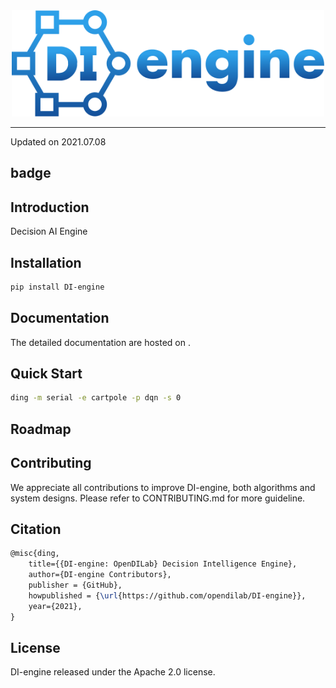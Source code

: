 <div align="center">
    <a href="http://di-engine.github.io"><img width="500px" height="auto" src="ding/docs/source/images/di_engine_logo.svg"></a>
</div>

---

Updated on 2021.07.08

## badge

## Introduction
Decision AI Engine

## Installation

```bash
pip install DI-engine
```

## Documentation
The detailed documentation are hosted on []().

## Quick Start

```bash
ding -m serial -e cartpole -p dqn -s 0
```

## Roadmap

## Contributing
We appreciate all contributions to improve DI-engine, both algorithms and system designs. Please refer to CONTRIBUTING.md for more guideline.

## Citation
```latex
@misc{ding,
    title={{DI-engine: OpenDILab} Decision Intelligence Engine},
    author={DI-engine Contributors},
    publisher = {GitHub},
    howpublished = {\url{https://github.com/opendilab/DI-engine}},
    year={2021},
}
```

## License
DI-engine released under the Apache 2.0 license.
